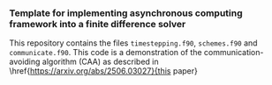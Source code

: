 ### Template for implementing asynchronous computing framework into a finite difference solver
This repository contains the files $\texttt{timestepping.f90}$, $\texttt{schemes.f90}$ and $\texttt{communicate.f90}$.
This code is a demonstration of the communication-avoiding algorithm (CAA) as described in \href{https://arxiv.org/abs/2506.03027}{this paper}
